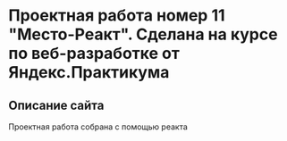 # Проектная работа номер 11 "Место-Реакт". Сделана на курсе по веб-разработке от Яндекс.Практикума
## Описание сайта

Проектная работа собрана с помощью реакта

